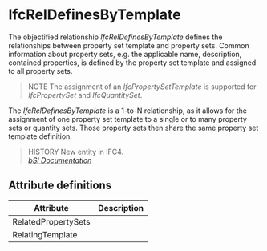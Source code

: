 IfcRelDefinesByTemplate
=======================
The objectified relationship _IfcRelDefinesByTemplate_ defines the
relationships between property set template and property sets. Common
information about property sets, e.g. the applicable name, description,
contained properties, is defined by the property set template and assigned to
all property sets.  
  
> NOTE  The assignment of an _IfcPropertySetTemplate_ is supported for
> _IfcPropertySet_ and _IfcQuantitySet_.  
  
The _IfcRelDefinesByTemplate_ is a 1-to-N relationship, as it allows for the
assignment of one property set template to a single or to many property sets
or quantity sets. Those property sets then share the same property set
template definition.  
  
> HISTORY  New entity in IFC4.  
[ _bSI
Documentation_](https://standards.buildingsmart.org/IFC/DEV/IFC4_2/FINAL/HTML/schema/ifckernel/lexical/ifcreldefinesbytemplate.htm)


Attribute definitions
---------------------
| Attribute           | Description   |
|---------------------|---------------|
| RelatedPropertySets |               |
| RelatingTemplate    |               |

